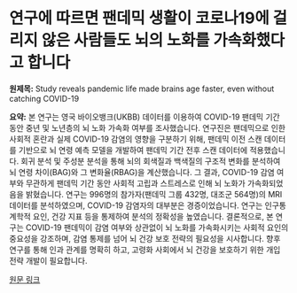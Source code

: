 # 연구에 따르면 팬데믹 생활이 코로나19에 걸리지 않은 사람들도 뇌의 노화를 가속화했다고 합니다

**원제목:** Study reveals pandemic life made brains age faster, even without catching COVID-19

**요약:** 본 연구는 영국 바이오뱅크(UKBB) 데이터를 이용하여 COVID-19 팬데믹 기간 동안 중년 및 노년층의 뇌 노화 가속화 여부를 조사했습니다.  연구진은 팬데믹으로 인한 사회적 혼란과 실제 COVID-19 감염의 영향을 구분하기 위해, 팬데믹 이전 스캔 데이터를 기반으로 뇌 연령 예측 모델을 개발하여 팬데믹 기간 전후 스캔 데이터에 적용했습니다.  회귀 분석 및 주성분 분석을 통해 뇌의 회색질과 백색질의 구조적 변화를 분석하여 뇌 연령 차이(BAG)와 그 변화율(RBAG)을 계산했습니다.  그 결과, COVID-19 감염 여부와 무관하게 팬데믹 기간 동안 사회적 고립과 스트레스로 인해 뇌 노화가 가속화되었음을 밝혔습니다.  연구는 996명의 참가자(팬데믹 그룹 432명, 대조군 564명)의 MRI 데이터를 분석하였으며,  COVID-19 감염자의 대부분은 경증이었습니다.  연구는 인구통계학적 요인, 건강 지표 등을 통제하여 분석의 정확성을 높였습니다.  결론적으로,  본 연구는 COVID-19 팬데믹이 감염 여부와 상관없이 뇌 노화를 가속화시키는 사회적 요인의 중요성을 강조하며, 감염 통제를 넘어 뇌 건강 보호 전략의 필요성을 시사합니다.  향후 연구를 통해 인과 관계를 명확히 하고, 고령화 사회에서 뇌 건강을 보호하기 위한 개입 전략 개발이 필요합니다.

[원문 링크](https://www.news-medical.net/news/20250723/Study-reveals-pandemic-life-made-brains-age-faster-even-without-catching-COVID-19.aspx)

